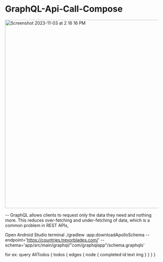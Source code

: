 # GraphQL-Api-Call-Compose

<img width="620" alt="Screenshot 2023-11-03 at 2 16 16 PM" src="https://github.com/karun02525/GraphQL-Api-Call-Compose/assets/36824081/74543e5f-5284-4f1d-9aad-2f2ec27bc17e">


-- GraphQL allows clients to request only the data they need and nothing more. This reduces over-fetching and under-fetching of data, which is a common problem in REST APIs, 



Open Android Studio terminal 
 ./gradlew :app:downloadApolloSchema --endpoint='https://countries.trevorblades.com/' --schema='app/src/main/graphql/"com/graphqlapp<package name>"/schema.graphqls'



for ex:
query AllTodos {
  todos {
    edges {
      node {
        completed
        id
        text
        img
      }
    }
  }
}
